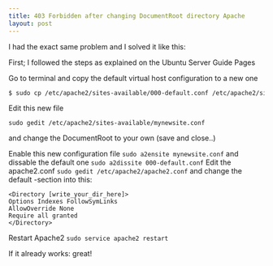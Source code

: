 ```yaml
---
title: 403 Forbidden after changing DocumentRoot directory Apache
layout: post
---
```


I had the exact same problem and I solved it like this:

First; I followed the steps as explained on the Ubuntu Server Guide Pages

<!--break-->

Go to terminal and copy the default virtual host configuration to a new one 

```bash
$ sudo cp /etc/apache2/sites-available/000-default.conf /etc/apache2/sites-available/mynewsite.conf
```

Edit this new file 

```text
sudo gedit /etc/apache2/sites-available/mynewsite.conf
```
and change the DocumentRoot to your own (save and close..)

Enable this new configuration file `sudo a2ensite mynewsite.conf` and dissable the default one `sudo a2dissite 000-default.conf`
Edit the apache2.conf `sudo gedit /etc/apache2/apache2.conf` and change the default -section into this: 

```text
<Directory [write_your_dir_here]>
Options Indexes FollowSymLinks
AllowOverride None
Require all granted
</Directory>
```

Restart Apache2 `sudo service apache2 restart`

If it already works: great!
